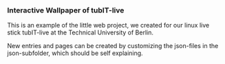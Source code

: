 ### Interactive Wallpaper of tubIT-live

This is an example of the little web project, we created for our linux live stick tubIT-live at the Technical University of Berlin.

New entries and pages can be created by customizing the json-files in the json-subfolder, which should be self explaining.
